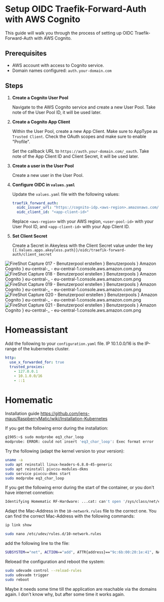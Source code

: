 # Setup OIDC Traefik-Forward-Auth with AWS Cognito

This guide will walk you through the process of setting up OIDC Traefik-Forward-Auth with AWS Cognito.

## Prerequisites

- AWS account with access to Cognito service.
- Domain names configured: `auth.your-domain.com`


## Steps

1. **Create a Cognito User Pool**

   Navigate to the AWS Cognito service and create a new User Pool. Take note of the User Pool ID, it will be used later.

2. **Create a Cognito App Client**

   Within the User Pool, create a new App Client. Make sure to AppType as  `Trusted Client`.
   Check the OAuth scopes and make sure to enable "Profile".

   Set the callback URL to `https://auth.your-domain.com/_oauth`. Take note of the App Client ID and Client Secret, it will be used later.

3. **Create a user in the User Pool**

   Create a new user in the User Pool.

4. **Configure OIDC in `values.yaml`**

   Update the `values.yaml` file with the following values:

   ```yaml
   traefik_forward_auth:
     oidc_issuer_url: "https://cognito-idp.<aws-region>.amazonaws.com/<user-pool-id>/.well-known/jwks.json"
     oidc_client_id: "<app-client-id>"
   ```

   Replace `<aws-region>` with your AWS region, `<user-pool-id>` with your User Pool ID, and `<app-client-id>` with your App Client ID.


5. **Set Client Secret**

   Create a Secret in Akeyless with the Client Secret value under the key `{{.Values.apps.akeyless.path}}/oidc/traefik-forward-auth/client_secret`

![FireShot Capture 017 - Benutzerpool erstellen } Benutzerpools } Amazon Cognito } eu-central-_ - eu-central-1.console.aws.amazon.com.png](img%2FFireShot%20Capture%20017%20-%20Benutzerpool%20erstellen%20%7D%20Benutzerpools%20%7D%20Amazon%20Cognito%20%7D%20eu-central-_%20-%20eu-central-1.console.aws.amazon.com.png)
![FireShot Capture 018 - Benutzerpool erstellen } Benutzerpools } Amazon Cognito } eu-central-_ - eu-central-1.console.aws.amazon.com.png](img%2FFireShot%20Capture%20018%20-%20Benutzerpool%20erstellen%20%7D%20Benutzerpools%20%7D%20Amazon%20Cognito%20%7D%20eu-central-_%20-%20eu-central-1.console.aws.amazon.com.png)
![FireShot Capture 019 - Benutzerpool erstellen } Benutzerpools } Amazon Cognito } eu-central-_ - eu-central-1.console.aws.amazon.com.png](img%2FFireShot%20Capture%20019%20-%20Benutzerpool%20erstellen%20%7D%20Benutzerpools%20%7D%20Amazon%20Cognito%20%7D%20eu-central-_%20-%20eu-central-1.console.aws.amazon.com.png)
![FireShot Capture 020 - Benutzerpool erstellen } Benutzerpools } Amazon Cognito } eu-central-_ - eu-central-1.console.aws.amazon.com.png](img%2FFireShot%20Capture%20020%20-%20Benutzerpool%20erstellen%20%7D%20Benutzerpools%20%7D%20Amazon%20Cognito%20%7D%20eu-central-_%20-%20eu-central-1.console.aws.amazon.com.png)
![FireShot Capture 021 - Benutzerpool erstellen } Benutzerpools } Amazon Cognito } eu-central-_ - eu-central-1.console.aws.amazon.com.png](img%2FFireShot%20Capture%20021%20-%20Benutzerpool%20erstellen%20%7D%20Benutzerpools%20%7D%20Amazon%20Cognito%20%7D%20eu-central-_%20-%20eu-central-1.console.aws.amazon.com.png)

# Homeassistant
Add the following to your `configuration.yaml` file. IP 10.1.0.0/16 is the IP-range of the kubernetes cluster.
```yaml
http:
  use_x_forwarded_for: true
  trusted_proxies:
    - 127.0.0.1
    - 10.1.0.0/16
    - ::1
```

# Homematic
Installation guide
https://github.com/jens-maus/RaspberryMatic/wiki/Installation-Kubernetes

If you get the following error during the installation:
```bash
g1905:~$ sudo modprobe eq3_char_loop
modprobe: ERROR: could not insert 'eq3_char_loop': Exec format error
```

Try the following (adapt the kernel version to your version):

```bash
uname -a
sudo apt reinstall linux-headers-6.8.0-45-generic
sudo apt reinstall pivccu-modules-dkms
sudo service pivccu-dkms start
sudo modprobe eq3_char_loop
```

If you get the following error during the start of the container, or you don't have internet connetion:
```bash
Identifying Homematic RF-Hardware: ...cat: can't open '/sys/class/net/eth0/address': No such file or directory
```

Adapt the Mac-Address in the `10-network.rules` file to the correct one. You can find the correct Mac-Address with the following commands:
```bash
ip link show
```

```bash
sudo nano /etc/udev/rules.d/10-network.rules
```

add the following line to the file:
```bash
SUBSYSTEM=="net", ACTION=="add", ATTR{address}=="9c:6b:00:20:1e:41", NAME="eth0"
```

Reloead the configuration and reboot the system:
```bash
sudo udevadm control --reload-rules
sudo udevadm trigger
sudo reboot
```

Maybe it needs some time till the application are reachable via the domains again.
I don't know why, but after some time it works again.